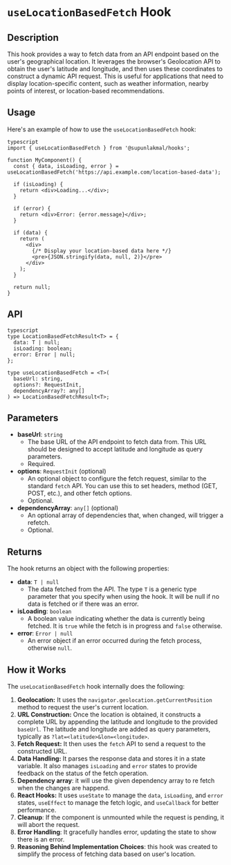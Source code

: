 # `useLocationBasedFetch` Hook

## Description

This hook provides a way to fetch data from an API endpoint based on the user's geographical location. It leverages the browser's Geolocation API to obtain the user's latitude and longitude, and then uses these coordinates to construct a dynamic API request. This is useful for applications that need to display location-specific content, such as weather information, nearby points of interest, or location-based recommendations.

## Usage

Here's an example of how to use the `useLocationBasedFetch` hook:
```
typescript
import { useLocationBasedFetch } from '@supunlakmal/hooks';

function MyComponent() {
  const { data, isLoading, error } = useLocationBasedFetch('https://api.example.com/location-based-data');

  if (isLoading) {
    return <div>Loading...</div>;
  }

  if (error) {
    return <div>Error: {error.message}</div>;
  }

  if (data) {
    return (
      <div>
        {/* Display your location-based data here */}
        <pre>{JSON.stringify(data, null, 2)}</pre>
      </div>
    );
  }

  return null;
}
```
## API
```
typescript
type LocationBasedFetchResult<T> = {
  data: T | null;
  isLoading: boolean;
  error: Error | null;
};

type useLocationBasedFetch = <T>(
  baseUrl: string,
  options?: RequestInit,
  dependencyArray?: any[]
) => LocationBasedFetchResult<T>;
```
## Parameters

-   **baseUrl**: `string`
    -   The base URL of the API endpoint to fetch data from. This URL should be designed to accept latitude and longitude as query parameters.
    - Required.
-   **options**: `RequestInit` (optional)
    -   An optional object to configure the fetch request, similar to the standard `fetch` API. You can use this to set headers, method (GET, POST, etc.), and other fetch options.
    - Optional.
-   **dependencyArray**: `any[]` (optional)
    -   An optional array of dependencies that, when changed, will trigger a refetch.
    -   Optional.

## Returns

The hook returns an object with the following properties:

-   **data**: `T | null`
    -   The data fetched from the API. The type `T` is a generic type parameter that you specify when using the hook. It will be null if no data is fetched or if there was an error.
-   **isLoading**: `boolean`
    -   A boolean value indicating whether the data is currently being fetched. It is `true` while the fetch is in progress and `false` otherwise.
-   **error**: `Error | null`
    -   An error object if an error occurred during the fetch process, otherwise `null`.

## How it Works

The `useLocationBasedFetch` hook internally does the following:

1.  **Geolocation:** It uses the `navigator.geolocation.getCurrentPosition` method to request the user's current location.
2.  **URL Construction:** Once the location is obtained, it constructs a complete URL by appending the latitude and longitude to the provided `baseUrl`. The latitude and longitude are added as query parameters, typically as `?lat=<latitude>&lon=<longitude>`.
3.  **Fetch Request:** It then uses the `fetch` API to send a request to the constructed URL.
4.  **Data Handling:** It parses the response data and stores it in a state variable. It also manages `isLoading` and `error` states to provide feedback on the status of the fetch operation.
5. **Dependency array**: it will use the given dependency array to re fetch when the changes are happend.
6.  **React Hooks:** It uses `useState` to manage the `data`, `isLoading`, and `error` states, `useEffect` to manage the fetch logic, and `useCallback` for better performance.
7. **Cleanup**: If the component is unmounted while the request is pending, it will abort the request.
8. **Error Handling**: It gracefully handles error, updating the state to show there is an error.
9. **Reasoning Behind Implementation Choices**: this hook was created to simplify the process of fetching data based on user's location.